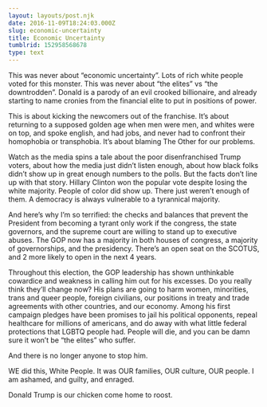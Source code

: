 ```yaml
---
layout: layouts/post.njk
date: 2016-11-09T18:24:03.000Z
slug: economic-uncertainty
title: Economic Uncertainty
tumblrid: 152958568678
type: text
---
```

<p>This was never about &ldquo;economic uncertainty&rdquo;. Lots of rich white people voted for this monster. This was never about &ldquo;the elites&rdquo; vs &ldquo;the downtrodden&rdquo;. Donald is a parody of an evil crooked billionaire, and already starting to name cronies from the financial elite to put in positions of power.</p>

<p>This is about kicking the newcomers out of the franchise. It&rsquo;s about returning to a supposed golden age when men were men, and whites were on top, and spoke english, and had jobs, and never had to confront their homophobia or transphobia. It&rsquo;s about blaming The Other for our problems.</p>

<p>Watch as the media spins a tale about the poor disenfranchised Trump voters, about how the media just didn&rsquo;t listen enough, about how black folks didn&rsquo;t show up in great enough numbers to the polls.
But the facts don&rsquo;t line up with that story. Hillary Clinton won the popular vote despite losing the white majority. People of color did show up. There just weren&rsquo;t enough of them. A democracy is always vulnerable to a tyrannical majority.</p>

<p>And here&rsquo;s why I&rsquo;m so terrified: the checks and balances that prevent the President from becoming a tyrant only work if the congress, the state governors, and the supreme court are willing to stand up to executive abuses. The GOP now has a majority in both houses of congress, a majority of governorships, and the presidency. There&rsquo;s an open seat on the SCOTUS, and 2 more likely to open in the next 4 years.</p>

<p>Throughout this election, the GOP leadership has shown unthinkable cowardice and weakness in calling him out for his excesses. Do you really think they&rsquo;ll change now? His plans are going to harm women, minorities, trans and queer people, foreign civilians, our positions in treaty and trade agreements with other countries, and our economy.
Among his first campaign pledges have been promises to jail his political opponents, repeal healthcare for millions of americans, and do away with what little federal protections that LGBTQ people had. People will die, and you can be damn sure it won&rsquo;t be &ldquo;the elites&rdquo; who suffer.</p>

<p>And there is no longer anyone to stop him.</p>

<p>WE did this, White People. It was OUR families, OUR culture, OUR people. I am ashamed, and guilty, and enraged.</p>

<p>Donald Trump is our chicken come home to roost.</p>

